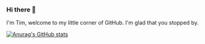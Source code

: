 ### Hi there 👋

I'm Tim, welcome to my little corner of GitHub. I'm glad that you stopped by. 

[![Anurag's GitHub stats](https://github-readme-stats.vercel.app/api?username=Timthreetwelve&theme=transparent&hide=contribs)](https://github.com/anuraghazra/github-readme-stats)

<!--
**Timthreetwelve/Timthreetwelve** is a ✨ _special_ ✨ repository because its `README.md` (this file) appears on your GitHub profile.

Here are some ideas to get you started:

- 🔭 I’m currently working on ...
- 🌱 I’m currently learning ...
- 👯 I’m looking to collaborate on ...
- 🤔 I’m looking for help with ...
- 💬 Ask me about ...
- 📫 How to reach me: ...
- 😄 Pronouns: ...
- ⚡ Fun fact: ...
-->
